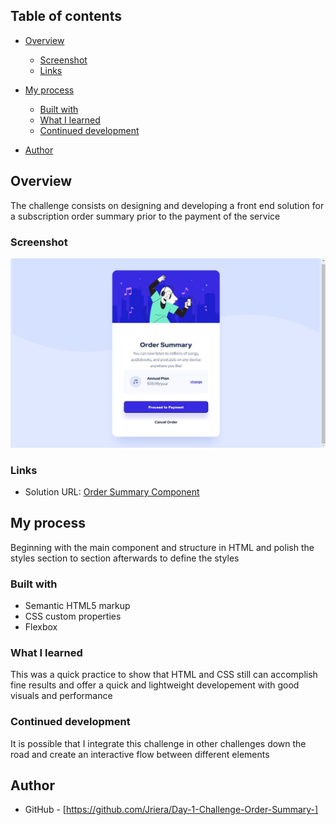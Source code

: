 

## Table of contents

- [Overview](#overview)
  - [Screenshot](#screenshot)
  - [Links](#links)
- [My process](#my-process)
  - [Built with](#built-with)
  - [What I learned](#what-i-learned)
  - [Continued development](#continued-development)
  
- [Author](#author)




## Overview
The challenge consists on designing and developing a front end solution for a subscription order summary prior to the payment of the service


### Screenshot

![snapshot](https://github.com/Jriera/Day-1-Challenge-Order-Summary-/blob/main/media/Order%20Summary%20Component.png)


### Links

- Solution URL: [Order Summary Component](https://jriera.github.io/Day-1-Challenge-Order-Summary-/)


## My process
Beginning with the main component and structure in HTML and polish the styles section to section afterwards to define the styles

### Built with

- Semantic HTML5 markup
- CSS custom properties
- Flexbox


### What I learned

This was a quick practice to show that HTML and CSS still can accomplish fine results and offer a quick and lightweight developement with good visuals and performance



### Continued development

It is possible that I integrate this challenge in other challenges down the road and create an interactive flow between different elements





## Author


- GitHub - [https://github.com/Jriera/Day-1-Challenge-Order-Summary-] 




